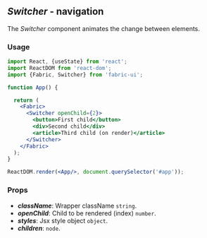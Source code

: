 ## *Switcher* - navigation

The _Switcher_ component animates the change between elements.

### Usage

```jsx
import React, {useState} from 'react';
import ReactDOM from 'react-dom';
import {Fabric, Switcher} from 'fabric-ui';

function App() {

  return (
    <Fabric>
      <Switcher openChild={2}>
        <button>First child</button>
        <div>Second child</div>
        <article>Third child (on render)</article>
      </Switcher>
    </Fabric>
  );
}

ReactDOM.render(<App/>, document.querySelector('#app'));
```

### Props
- ***className***: Wrapper className `string`.
- ***openChild***: Child to be rendered (index) `number`.
- ***styles***: Jsx style object `object`.
- ***children***: `node`.
